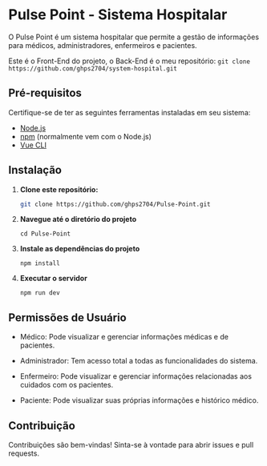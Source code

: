 # Pulse Point - Sistema Hospitalar

O Pulse Point é um sistema hospitalar que permite a gestão de informações para médicos, administradores, enfermeiros e pacientes.

Este é o Front-End do projeto, o Back-End é o meu repositório: ``git clone https://github.com/ghps2704/system-hospital.git``

## Pré-requisitos

Certifique-se de ter as seguintes ferramentas instaladas em seu sistema:

- [Node.js](https://nodejs.org/)
- [npm](https://www.npmjs.com/) (normalmente vem com o Node.js)
- [Vue CLI](https://cli.vuejs.org/)

## Instalação

1. **Clone este repositório:**

   ```bash
   git clone https://github.com/ghps2704/Pulse-Point.git

2. **Navegue até o diretório do projeto**

      ``cd Pulse-Point``
   
3. **Instale as dependências do projeto**

      ``npm install``

4. **Executar o servidor**

      ``npm run dev``

## Permissões de Usuário
- Médico:
Pode visualizar e gerenciar informações médicas e de pacientes.

- Administrador:
Tem acesso total a todas as funcionalidades do sistema.

- Enfermeiro:
Pode visualizar e gerenciar informações relacionadas aos cuidados com os pacientes.

- Paciente:
Pode visualizar suas próprias informações e histórico médico.

## Contribuição
Contribuições são bem-vindas! Sinta-se à vontade para abrir issues e pull requests.
